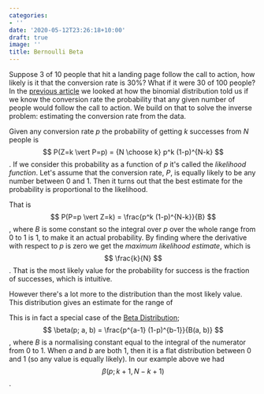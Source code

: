 ```yaml
---
categories:
- ''
date: '2020-05-12T23:26:18+10:00'
draft: true
image: ''
title: Bernoulli Beta
---
```


Suppose 3 of 10 people that hit a landing page follow the call to action, how likely is it that the conversion rate is 30%?
What if it were 30 of 100 people?
In the [previous article](/bernoulli-binomial) we looked at how the binomial distribution told us if we know the conversion rate the probability that any given number of people would follow the call to action.
We build on that to solve the inverse problem: estimating the conversion rate from the data.

Given any conversion rate *p* the probability of getting *k* successes from *N* people is $$ P(Z=k \vert P=p) = {N \choose k} p^k (1-p)^{N-k} $$.
If we consider this probability as a function of *p* it's called the *likelihood function*.
Let's assume that the conversion rate, *P*, is equally likely to be any number between 0 and 1.
Then it turns out that the best estimate for the probability is proportional to the likelihood.

That is $$ P(P=p \vert Z=k) = \frac{p^k (1-p)^{N-k}}{B} $$, where *B* is some constant so the integral over *p* over the whole range from 0 to 1 is 1, to make it an actual probability.
By finding where the derivative with respect to *p* is zero we get the *maximum likelihood estimate*, which is $$ \frac{k}{N} $$.
That is the most likely value for the probability for success is the fraction of successes, which is intuitive.

However there's a lot more to the distribution than the most likely value.
This distribution gives an estimate for the range of

This is in fact a special case of the [Beta Distribution](https://en.wikipedia.org/wiki/Beta_distribution); $$ \beta(p; a, b) = \frac{p^{a-1} (1-p)^{b-1}}{B(a, b)} $$, where *B* is a normalising constant equal to the integral of the numerator from 0 to 1.
When *a* and *b* are both 1, then it is a flat distribution between 0 and 1 (so any value is equally likely).
In our example above we had $$ \beta(p; k+1, N-k+1) $$.